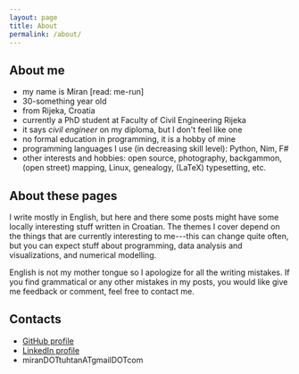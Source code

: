 ```yaml
---
layout: page
title: About
permalink: /about/
---
```




## About me

* my name is Miran [read: me-run]
* 30-something year old
* from Rijeka, Croatia
* currently a PhD student at Faculty of Civil Engineering Rijeka
* it says _civil engineer_ on my diploma, but I don't feel like one
* no formal education in programming, it is a hobby of mine
* programming languages I use (in decreasing skill level): Python, Nim, F#
* other interests and hobbies: open source, photography, backgammon, (open street) mapping, Linux, genealogy, (LaTeX) typesetting, etc.



## About these pages

I write mostly in English, but here and there some posts might have some locally interesting stuff written in Croatian.
The themes I cover depend on the things that are currently interesting to me---this can change quite often, but you can expect stuff about programming, data analysis and visualizations, and numerical modelling.

English is not my mother tongue so I apologize for all the writing mistakes.
If you find grammatical or any other mistakes in my posts, you would like give me feedback or comment, feel free to contact me.




## Contacts

* [GitHub profile](https://github.com/narimiran/)
* [LinkedIn profile](https://www.linkedin.com/in/miran-tuhtan/)
* miranDOTtuhtanATgmailDOTcom


&nbsp;

